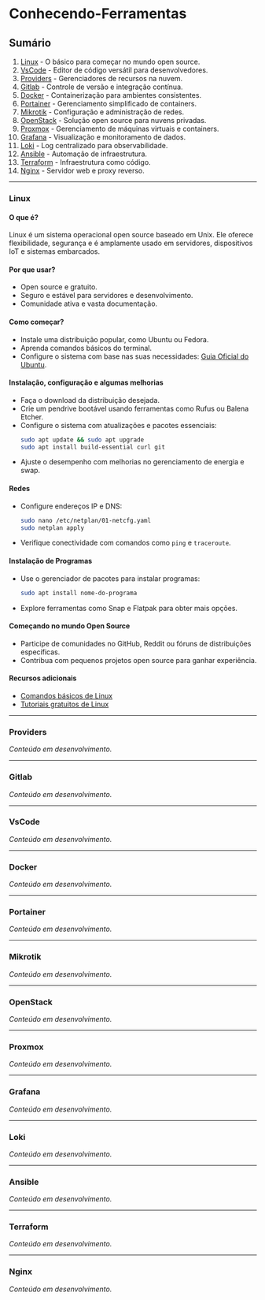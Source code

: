 # Conhecendo-Ferramentas

## Sumário
1. [Linux](#linux) - O básico para começar no mundo open source.
2. [VsCode](#vscode) - Editor de código versátil para desenvolvedores.
3. [Providers](#providers) - Gerenciadores de recursos na nuvem.
4. [Gitlab](#gitlab) - Controle de versão e integração contínua.
5. [Docker](#docker) - Containerização para ambientes consistentes.
6. [Portainer](#portainer) - Gerenciamento simplificado de containers.
7. [Mikrotik](#mikrotik) - Configuração e administração de redes.
8. [OpenStack](#openstack) - Solução open source para nuvens privadas.
9. [Proxmox](#proxmox) - Gerenciamento de máquinas virtuais e containers.
10. [Grafana](#grafana) - Visualização e monitoramento de dados.
11. [Loki](#loki) - Log centralizado para observabilidade.
12. [Ansible](#ansible) - Automação de infraestrutura.
13. [Terraform](#terraform) - Infraestrutura como código.
14. [Nginx](#nginx) - Servidor web e proxy reverso.

---

### Linux
#### O que é?
Linux é um sistema operacional open source baseado em Unix. Ele oferece flexibilidade, segurança e é amplamente usado em servidores, dispositivos IoT e sistemas embarcados.

#### Por que usar?
- Open source e gratuito.
- Seguro e estável para servidores e desenvolvimento.
- Comunidade ativa e vasta documentação.

#### Como começar?
- Instale uma distribuição popular, como Ubuntu ou Fedora.
- Aprenda comandos básicos do terminal.
- Configure o sistema com base nas suas necessidades: [Guia Oficial do Ubuntu](https://ubuntu.com/tutorials).

#### Instalação, configuração e algumas melhorias
- Faça o download da distribuição desejada.
- Crie um pendrive bootável usando ferramentas como Rufus ou Balena Etcher.
- Configure o sistema com atualizações e pacotes essenciais:  
  ```bash
  sudo apt update && sudo apt upgrade
  sudo apt install build-essential curl git
  ```
- Ajuste o desempenho com melhorias no gerenciamento de energia e swap.

#### Redes
- Configure endereços IP e DNS:
  ```bash
  sudo nano /etc/netplan/01-netcfg.yaml
  sudo netplan apply
  ```
- Verifique conectividade com comandos como `ping` e `traceroute`.

#### Instalação de Programas
- Use o gerenciador de pacotes para instalar programas:
  ```bash
  sudo apt install nome-do-programa
  ```
- Explore ferramentas como Snap e Flatpak para obter mais opções.

#### Começando no mundo Open Source
- Participe de comunidades no GitHub, Reddit ou fóruns de distribuições específicas.
- Contribua com pequenos projetos open source para ganhar experiência.

#### Recursos adicionais
- [Comandos básicos de Linux](https://github.com/user/comandos-linux)
- [Tutoriais gratuitos de Linux](https://linux.org/forums/linux-beginner-tutorials.123/)

---

### Providers
*Conteúdo em desenvolvimento.*

---

### Gitlab
*Conteúdo em desenvolvimento.*

---

### VsCode
*Conteúdo em desenvolvimento.*

---

### Docker
*Conteúdo em desenvolvimento.*

---

### Portainer
*Conteúdo em desenvolvimento.*

---

### Mikrotik
*Conteúdo em desenvolvimento.*

---

### OpenStack
*Conteúdo em desenvolvimento.*

---

### Proxmox
*Conteúdo em desenvolvimento.*

---

### Grafana
*Conteúdo em desenvolvimento.*

---

### Loki
*Conteúdo em desenvolvimento.*

---

### Ansible
*Conteúdo em desenvolvimento.*

---

### Terraform
*Conteúdo em desenvolvimento.*

---

### Nginx
*Conteúdo em desenvolvimento.*


